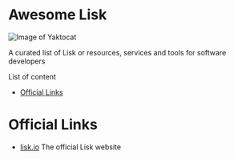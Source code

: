 Awesome Lisk
===============

![Image of Yaktocat](awesome-lisk/Lisk.jpg)

A curated list of Lisk or resources, services and tools for software developers

List of content

- [Official Links](#official)

# Official Links
* [lisk.io](https://lisk.io) The official Lisk website
